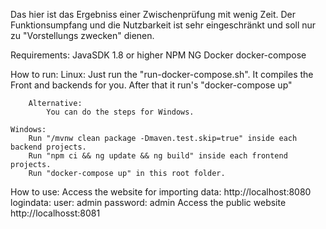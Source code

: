 Das hier ist das Ergebniss einer Zwischenprüfung mit wenig Zeit.
Der Funktionsumpfang und die Nutzbarkeit ist sehr eingeschränkt und soll nur zu "Vorstellungs zwecken" dienen.



Requirements:
	JavaSDK 1.8 or higher
	NPM
	NG
	Docker
	docker-compose

How to run:
	Linux:
		Just run the "run-docker-compose.sh". It compiles the Front and backends for you.
		After that it run's "docker-compose up"
	
		Alternative:
			You can do the steps for Windows.
	
	Windows:
		Run "/mvnw clean package -Dmaven.test.skip=true" inside each backend projects.
		Run "npm ci && ng update && ng build" inside each frontend projects.
		Run "docker-compose up" in this root folder.


How to use:
	Access the website for importing data:
		http://localhost:8080
			logindata:
				user: admin
				password: admin
	Access the public website
		http://localhosst:8081


